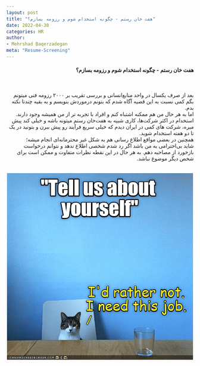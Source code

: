 ```yaml
---
layout: post
title: "هفت خان رستم - چگونه استخدام شوم و رزومه بسازم؟"
date: 2022-04-30
categories: HR
author:
- Mehrshad Baqerzadegan
meta: "Resume-Screening"
---
```

<div dir='rtl'>
  <h4>هفت خان رستم - چگونه استخدام شوم و رزومه بسازم؟</h4>
  <br>
  <p>
بعد از صرف یکسال در واحد منابع‌انسانی و بررسی تقریب بر ۲۰۰۰ رزومه فنی میتونم بگم کمی نسبت به این قضیه آگاه شدم که بتونم درموردش بنویسم و به بقیه چندتا نکته بدم.
    <br>
اما به هر حال من هم ممکنه اشتباه کنم و افراد با تجربه تر از من همیشه وجود دارند.
    <br>
استخدام در اکثر شرکت‌ها، کاری شبیه به هفت‌خان رستم میتونه باشه و خیلی کند پیش میره، شرکت های کمی در ایران دیدم که خیلی سریع فرآیند رو پیش ببرن و بتونید در یک تا دو هفته استخدام شوید.
  <br>
همچنین در بعضی مواقع اطلاع رسانی هم به شکل غیر محترمانه‌ای انجام میشه؛<br>
شاید بی‌احترامی به من باشد اگر رد شدم شخصی اطلاع ندهد و نتوانم درخواست بازخورد از مصاحبه دهم. به هر حال در این نقطه نظرات متفاوت و ممکن است برای شخص دیگر موضوع نباشد.
  </p>
  <br>
  <div align="center">
    <img alt="interview" src="https://raw.githubusercontent.com/M-b850/M-b850/main/media/5dz0ve5txzyg.png">
  </div>
  <br>
</div>
